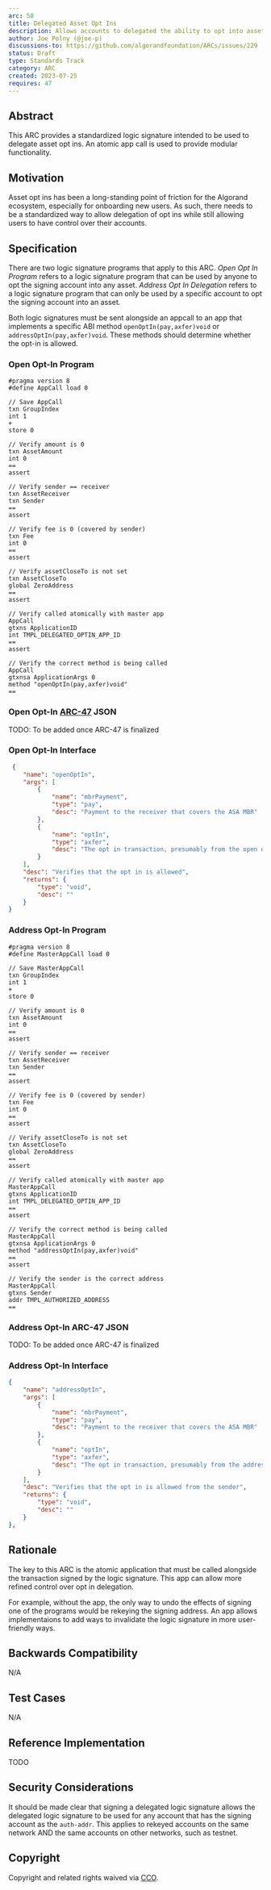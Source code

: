 ```yaml
---
arc: 50
title: Delegated Asset Opt Ins
description: Allows accounts to delegated the ability to opt into assets
author: Joe Polny (@joe-p)
discussions-to: https://github.com/algorandfoundation/ARCs/issues/229
status: Draft
type: Standards Track
category: ARC
created: 2023-07-25
requires: 47
---
```


## Abstract
This ARC provides a standardized logic signature intended to be used to delegate asset opt ins. An atomic app call is used to provide modular functionality.

## Motivation
Asset opt ins has been a long-standing point of friction for the Algorand ecosystem, especially for onboarding new users. As such, there needs to be a standardized way to allow delegation of opt ins while still allowing users to have control over their accounts.

## Specification

There are two logic signature programs that apply to this ARC. *Open Opt In Program* refers to a logic signature program that can be used by anyone to opt the signing account into any asset. *Address Opt In Delegation* refers to a logic signature program that can only be used by a specific account to opt the signing account into an asset. 

Both logic signatures must be sent alongside an appcall to an app that implements a specific ABI method `openOptIn(pay,axfer)void` or `addressOptIn(pay,axfer)void`. These methods should determine whether the opt-in is allowed.

### Open Opt-In Program
```
#pragma version 8
#define AppCall load 0

// Save AppCall
txn GroupIndex
int 1
+
store 0

// Verify amount is 0
txn AssetAmount
int 0
==
assert

// Verify sender == receiver
txn AssetReceiver
txn Sender
==
assert

// Verify fee is 0 (covered by sender)
txn Fee
int 0
==
assert

// Verify assetCloseTo is not set
txn AssetCloseTo
global ZeroAddress
==
assert

// Verify called atomically with master app
AppCall
gtxns ApplicationID
int TMPL_DELEGATED_OPTIN_APP_ID
==
assert

// Verify the correct method is being called
AppCall
gtxnsa ApplicationArgs 0
method "openOptIn(pay,axfer)void"
==
```

### Open Opt-In [ARC-47](./arc-0047.md) JSON

TODO: To be added once ARC-47 is finalized

### Open Opt-In Interface

```json
 {
    "name": "openOptIn",
    "args": [
        {
            "name": "mbrPayment",
            "type": "pay",
            "desc": "Payment to the receiver that covers the ASA MBR"
        },
        {
            "name": "optIn",
            "type": "axfer",
            "desc": "The opt in transaction, presumably from the open opt-in lsig"
        }
    ],
    "desc": "Verifies that the opt in is allowed",
    "returns": {
        "type": "void",
        "desc": ""
    }
}  
```

### Address Opt-In Program
```
#pragma version 8
#define MasterAppCall load 0

// Save MasterAppCall
txn GroupIndex
int 1
+
store 0

// Verify amount is 0
txn AssetAmount
int 0
==
assert

// Verify sender == receiver
txn AssetReceiver
txn Sender
==
assert

// Verify fee is 0 (covered by sender)
txn Fee
int 0
==
assert

// Verify assetCloseTo is not set
txn AssetCloseTo
global ZeroAddress
==
assert

// Verify called atomically with master app
MasterAppCall
gtxns ApplicationID
int TMPL_DELEGATED_OPTIN_APP_ID
==
assert

// Verify the correct method is being called
MasterAppCall
gtxnsa ApplicationArgs 0
method "addressOptIn(pay,axfer)void"
==
assert

// Verify the sender is the correct address
MasterAppCall
gtxns Sender
addr TMPL_AUTHORIZED_ADDRESS
==
```

### Address Opt-In ARC-47 JSON

TODO: To be added once ARC-47 is finalized

### Address Opt-In Interface

```json
{
    "name": "addressOptIn",
    "args": [
        {
            "name": "mbrPayment",
            "type": "pay",
            "desc": "Payment to the receiver that covers the ASA MBR"
        },
        {
            "name": "optIn",
            "type": "axfer",
            "desc": "The opt in transaction, presumably from the address opt-in lsig"
        }
    ],
    "desc": "Verifies that the opt in is allowed from the sender",
    "returns": {
        "type": "void",
        "desc": ""
    }
},
```

## Rationale

The key to this ARC is the atomic application that must be called alongside the transaction signed by the logic signature. This app can allow more refined control over opt in delegation. 

For example, without the app, the only way to undo the effects of signing one of the programs would be rekeying the signing address. An app allows implementaions to add ways to invalidate the logic signature in more user-friendly ways. 

## Backwards Compatibility
N/A

## Test Cases
N/A

## Reference Implementation

TODO

## Security Considerations

It should be made clear that signing a delegated logic signature allows the delegated logic signature to be used for any account that has the signing account as the `auth-addr`. This applies to rekeyed accounts on the same network AND the same accounts on other networks, such as testnet. 

## Copyright
Copyright and related rights waived via <a href="https://creativecommons.org/publicdomain/zero/1.0/">CCO</a>.
